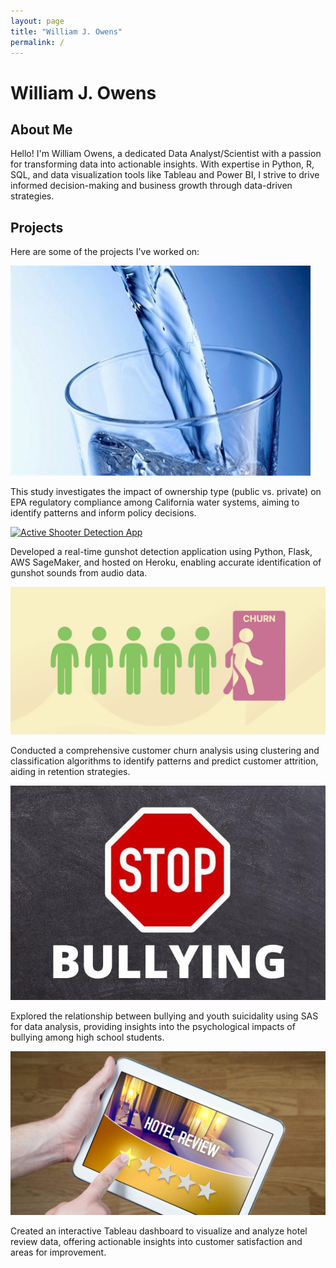 ```yaml
---
layout: page
title: "William J. Owens"
permalink: /
---
```

    
# William J. Owens

## About Me

Hello! I'm William Owens, a dedicated Data Analyst/Scientist with a passion for transforming data into actionable insights. With expertise in Python, R, SQL, and data visualization tools like Tableau and Power BI, I strive to drive informed decision-making and business growth through data-driven strategies.

## Projects

Here are some of the projects I've worked on:

<div class="projects-container">
  
  <!-- 1. Water System EPA Violations -->
  <div class="project-item">
    <a href="https://github.com/williamjowens/water-system-epa-violations" target="_blank">
      <img src="/assets/images/water-system-epa-violations.png" alt="Effect of Ownership Type on EPA Compliance of California Water Systems" class="project-image">
    </a>
    <p class="project-description">
      This study investigates the impact of ownership type (public vs. private) on EPA regulatory compliance among California water systems, aiming to identify patterns and inform policy decisions.
    </p>
  </div>
  
  <!-- 2. Active Shooter Detection App -->
  <div class="project-item">
    <a href="https://github.com/williamjowens/active-shooter-detection-app" target="_blank">
      <img src="/assets/images/active-shooter-detection-app.png" alt="Active Shooter Detection App" class="project-image">
    </a>
    <p class="project-description">
      Developed a real-time gunshot detection application using Python, Flask, AWS SageMaker, and hosted on Heroku, enabling accurate identification of gunshot sounds from audio data.
    </p>
  </div>
  
  <!-- 3. Churn Analysis Classification -->
  <div class="project-item">
    <a href="https://github.com/williamjowens/project-notebooks/tree/main/churn-analysis-classification" target="_blank">
      <img src="/assets/images/churn-analysis-classification.png" alt="Customer Churn Analysis" class="project-image">
    </a>
    <p class="project-description">
      Conducted a comprehensive customer churn analysis using clustering and classification algorithms to identify patterns and predict customer attrition, aiding in retention strategies.
    </p>
  </div>
  
  <!-- 4. SAS Bullying Effects Research -->
  <div class="project-item">
    <a href="https://github.com/williamjowens/SAS-bullying-effects-research" target="_blank">
      <img src="/assets/images/SAS-bullying-effects-research.png" alt="Effect of Bullying on Youth Suicidality" class="project-image">
    </a>
    <p class="project-description">
      Explored the relationship between bullying and youth suicidality using SAS for data analysis, providing insights into the psychological impacts of bullying among high school students.
    </p>
  </div>
  
  <!-- 5. Tableau Dashboard for Hotel Reviews -->
  <div class="project-item">
    <a href="https://github.com/williamjowens/tableau-dashboard-hotel-reviews" target="_blank">
      <img src="/assets/images/tableau-dashboard-hotel-reviews.png" alt="Hotel Reviews Tableau Dashboard" class="project-image">
    </a>
    <p class="project-description">
      Created an interactive Tableau dashboard to visualize and analyze hotel review data, offering actionable insights into customer satisfaction and areas for improvement.
    </p>
  </div>
  
</div>
